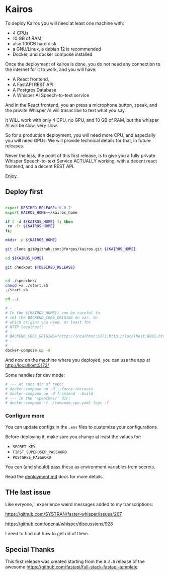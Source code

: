 # Kairos

To deploy Kairos you will need at least one machine with:
* 4 CPUs
* 10 GB of RAM,
* also 100GB hard disk
* a GNU/Linux, a debian 12 is recommended
* Docker, and docker compose installed

Once the deployment of kairos is done, you do not need any connection to the internet for it to work, and you will have:

* A React frontend, 
* A FastAPI REST API
* A Postgres Database
* A Whisper AI Speech-to-text service

And in the React frontend, you an press a microphone button, speak, and the private Whisper AI will trasncribe to text what you say.

It WILL work with only 4 CPU, no GPU, and 10 GB of RAM, but the whisper AI will be slow, very slow.

So for a production deployment, you will need more CPU, and especially you will need GPUs. We will provide technical details for that, in future releases.

Never the less, the point of this first release, is to give you a fully private Whisper Speech-to-text Service ACTUALLY working, with a decent react frontend, and a decent REST API.

Enjoy.

## Deploy first


```bash

export DESIRED_RELEASE='0.0.2'
export KAIROS_HOME=~/kairos_home

if [ -d ${KAIROS_HOME} ]; then
 rm -fr ${KAIROS_HOME}
fi;

mkdir -p ${KAIROS_HOME}

git clone git@github.com:3forges/kairos.git ${KAIROS_HOME}

cd ${KAIROS_HOME}

git checkout ${DESIRED_RELEASE}


cd ./speaches/
chmod +x ./start.sh
./start.sh

cd ../

# -
# In the ${KAIROS_HOME}/.env be careful to
# set the BACKEND_CORS_ORIGINS en var. to
# which origins you need, at least for 
# HTTP localhost:
# -
# BACKEND_CORS_ORIGINS="http://localhost:5173,http://localhost:8001,http://localhost:8002,http://localhost:8000"
# -
# 
docker-compose up -d
```

And now on the machine where you deployed, you can use the app at <http://localhost:5173/>

Some handies for dev mode:

```bash
# --- At root dir of repo:
# docker-compose up -d --force-recreate
# docker-compose up -d frontend --build
# --- In the 'speaches/' dir:
# docker-compose -f ./compose.cpu.yaml logs -f

```

### Configure more

You can update configs in the `.env` files to customize your configurations.

Before deploying it, make sure you change at least the values for:

- `SECRET_KEY`
- `FIRST_SUPERUSER_PASSWORD`
- `POSTGRES_PASSWORD`

You can (and should) pass these as environment variables from secrets.

Read the [deployment.md](./deployment.md) docs for more details.

## THe last issue

Like evryone, I experience weird messages added to my transcriptions:

<https://github.com/SYSTRAN/faster-whisper/issues/267>

<https://github.com/openai/whisper/discussions/928>

I need to find out how to get rid of them.

## Special Thanks

This first release was created starting from the `0.8.0` release of the awesome <https://github.com/fastapi/full-stack-fastapi-template>

<!--
## Why Kairos

### Kairos use cases

Kairos is a platform anyone can use to gather contributions to a global project.

In a company or organization, where a team wants to gather contributions, ideas, suggestions from an audience.

For example, an NGO could use Kairos to gather ideas, suggestions, from its members:

* about how a project should be implemented,
* or what organizations changes should be realized. Maye for example preparing a change to the NGO legal status.

Kairos is typically useful for such gathering, over limited periods in time:

* During 6 months, ideas are gathered to prepare 2 or 3 proposals of change in the legal status of an NGO, and after 6 months, the members of the organizations vote to choose one among the 2 or 3  proposals.
* Other examples will be given in the near future.

### How Kairos makes a difference ?

So, what's the difference with other solutions enabling organizations to gather ideas/proposals/contributions ?

The difference is that the data belongs to those who gie their ideas, proposals, contributions.

How does Kairos achieves that?

To begin with, Kairos brings actual full sovereignity: You can run kairos on your own servers, fully. But that is not enough.

Indeed, say 10 000 people decide to work together and gather ideas, to reach a goal (a project, a change of legal status, etc..):

When you provision kairos for the first time:

* You invite all of the people of your organizations in a meeting, like a general assembly. If your organizations has 10 000 people, it might be too hard to organize a meeting for 10 000 people, so you will:
  * group the people of your organizations in groups of 50 people,
  * ask each group to choose one or 2 person(s) to represent them in the general assembly.
* You will end up in an assembly of less than 400 people.
* Each person in the gathered assembly, will be given one piece of paper, and will write his/her name on the paper.
* All of the papers will be put in a box. The box is shooked, to mix all of the papers, and one person will draw 13 papers from the box, in front of the eyes of all.
* The 13 people will receive 13 keys, that they have the responsibility to hold secret to theirs only.

When the 13 people have been randomly chosen, the KAiros provisioning process last step, will be performed in front of the eyes of every one, ending in printing the 13 keys, on 13 papers, each given to one of the 13 randomly chosen people.

Now, in Kairos, it is impossible to delete, or modify any data int he database, unless at least 11 persons among the 13, bring their keys in person.

Kairos cn be configured so that it is up to 256 keys, and and at least N keys (N<255) are required to modify or delete any data.

Usual super admin can quey the data, and work with it, to the service of the people of their organization, in any way they like, but they cannot modify, of delete any data, without the global consent of the organization.

They process of choosing those "13 key holders", must be based on random drawing from a box in an assembly, this is essential for you people, to be able to make sure you keep control over the data.

Note that the number of key holders (above 13 in example), must be both:
* random
* and "high enough", 

Such that it would make really hard, for anyone to try and corrupt the data without your consent, to get contorl over enough key holders, to be able to gain control over  your data.

Let's give an example:

* If you are 10 000, then we would advise you have at least 64 secret key holders, and at least 48 are required to be allowed to delete , or modify, any data.
* Then imagine how hard it would be, for anyone, to corrupt 48 people randomly chosen among the 10 000 of you.
* This is why we would strongly advise that the people going to the assembly, ae also randomly picked in each smmal group of 50 people: this makes it impossible for anyone, to predict or influence **_who_** are going to be the key holders.

-->